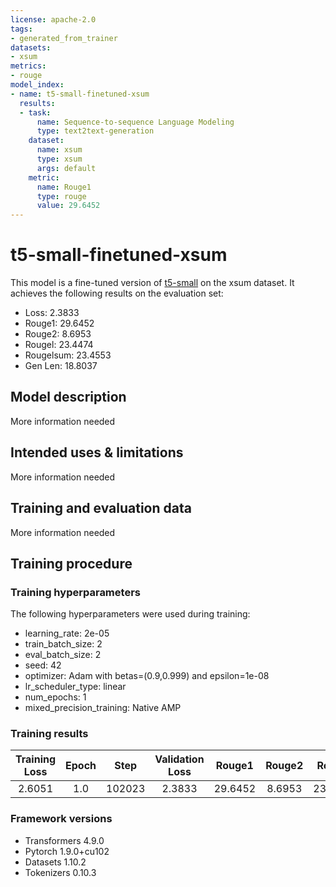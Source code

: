 ```yaml
---
license: apache-2.0
tags:
- generated_from_trainer
datasets:
- xsum
metrics:
- rouge
model_index:
- name: t5-small-finetuned-xsum
  results:
  - task:
      name: Sequence-to-sequence Language Modeling
      type: text2text-generation
    dataset:
      name: xsum
      type: xsum
      args: default
    metric:
      name: Rouge1
      type: rouge
      value: 29.6452
---
```


<!-- This model card has been generated automatically according to the information the Trainer had access to. You
should probably proofread and complete it, then remove this comment. -->

# t5-small-finetuned-xsum

This model is a fine-tuned version of [t5-small](https://huggingface.co/t5-small) on the xsum dataset.
It achieves the following results on the evaluation set:
- Loss: 2.3833
- Rouge1: 29.6452
- Rouge2: 8.6953
- Rougel: 23.4474
- Rougelsum: 23.4553
- Gen Len: 18.8037

## Model description

More information needed

## Intended uses & limitations

More information needed

## Training and evaluation data

More information needed

## Training procedure

### Training hyperparameters

The following hyperparameters were used during training:
- learning_rate: 2e-05
- train_batch_size: 2
- eval_batch_size: 2
- seed: 42
- optimizer: Adam with betas=(0.9,0.999) and epsilon=1e-08
- lr_scheduler_type: linear
- num_epochs: 1
- mixed_precision_training: Native AMP

### Training results

| Training Loss | Epoch | Step   | Validation Loss | Rouge1  | Rouge2 | Rougel  | Rougelsum | Gen Len |
|:-------------:|:-----:|:------:|:---------------:|:-------:|:------:|:-------:|:---------:|:-------:|
| 2.6051        | 1.0   | 102023 | 2.3833          | 29.6452 | 8.6953 | 23.4474 | 23.4553   | 18.8037 |


### Framework versions

- Transformers 4.9.0
- Pytorch 1.9.0+cu102
- Datasets 1.10.2
- Tokenizers 0.10.3
